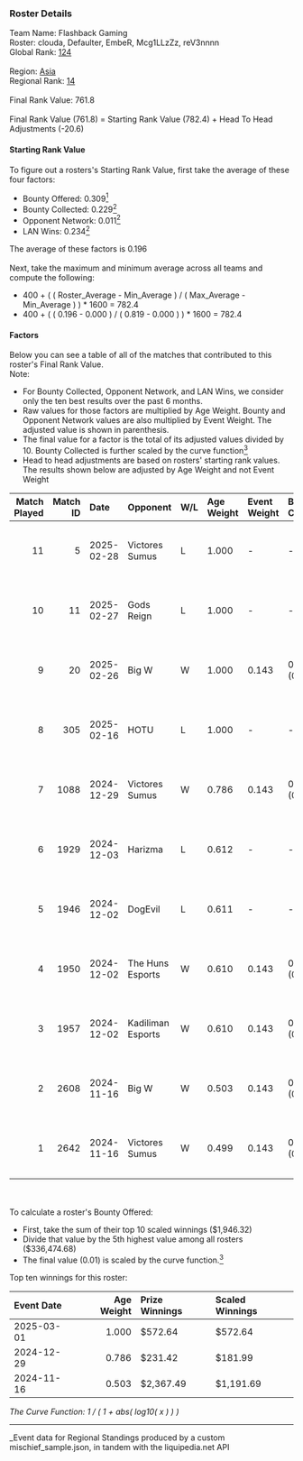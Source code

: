 ### Roster Details<br />
Team Name: Flashback Gaming<br />
Roster: clouda, Defaulter, EmbeR, Mcg1LLzZz, reV3nnnn<br />
Global Rank: [124](../../standings_global_2025_03_01.md)<br />
<br />
Region: [Asia]( ../../standings_asia_2025_03_01.md)<br />
Regional Rank: [14]( ../../standings_asia_2025_03_01.md)<br />
<br />
Final Rank Value:  761.8<br />
<br />
Final Rank Value (761.8) = Starting Rank Value (782.4) + Head To Head Adjustments (-20.6)<br />

#### Starting Rank Value<br />
To figure out a rosters's Starting Rank Value, first take the average of these four factors:<br />
- Bounty Offered: 0.309[<sup>1</sup>](#table2)
- Bounty Collected: 0.229[<sup>2</sup>](#table1)
- Opponent Network: 0.011[<sup>2</sup>](#table1)
- LAN Wins: 0.234[<sup>2</sup>](#table1)

The average of these factors is 0.196<br />
<br />
Next, take the maximum and minimum average across all teams and compute the following:<br />
- 400 + ( ( Roster_Average - Min_Average ) / ( Max_Average - Min_Average ) ) * 1600 = 782.4
- 400 + ( ( 0.196 - 0.000 ) / ( 0.819 - 0.000 ) ) * 1600 = 782.4


#### Factors<br />
Below you can see a table of all of the matches that contributed to this roster's Final Rank Value.<br />
Note:<br />

- For Bounty Collected, Opponent Network, and LAN Wins, we consider only the ten best results over the past 6 months.
- Raw values for those factors are multiplied by Age Weight. Bounty and Opponent Network values are also multiplied by Event Weight. The adjusted value is shown in parenthesis.
- The final value for a factor is the total of its adjusted values divided by 10. Bounty Collected is further scaled by the curve function[<sup>3</sup>](#curveFunction)
- Head to head adjustments are based on rosters' starting rank values. The results shown below are adjusted by Age Weight and not Event Weight
<span id="table1"></span><br />


| Match Played | Match ID | Date       | Opponent          | W/L | Age Weight | Event Weight | Bounty Collected | Opponent Network | LAN Wins  | H2H Adj. | Roster                                             |
| -: | -: | :- | :- | :- | :- | :- | :- | :- | :- | -: | :- |
|           11 |        5 | 2025-02-28 | Victores Sumus    | L   | 1.000      | -            | -                | -                | -         |   -19.80 | clouda, Defaulter, EmbeR, Mcg1LLzZz, reV3nnnn      |
|           10 |       11 | 2025-02-27 | Gods Reign        | L   | 1.000      | -            | -                | -                | -         |   -11.82 | clouda, Defaulter, EmbeR, Mcg1LLzZz, reV3nnnn      |
|            9 |       20 | 2025-02-26 | Big W             | W   | 1.000      | 0.143        | 0.005 (0.001)    | 0.086 (0.012)    | 1 (1.000) |    11.35 | clouda, Defaulter, EmbeR, Mcg1LLzZz, reV3nnnn      |
|            8 |      305 | 2025-02-16 | HOTU              | L   | 1.000      | -            | -                | -                | -         |   -19.62 | clouda, Defaulter, EmbeR, Mcg1LLzZz, reV3nnnn      |
|            7 |     1088 | 2024-12-29 | Victores Sumus    | W   | 0.786      | 0.143        | 0.006 (0.001)    | 0.189 (0.021)    | 0 (0.000) |     9.19 | clouda, DiceDealer, EmbeR, PokemoN, reV3nnnn       |
|            6 |     1929 | 2024-12-03 | Harizma           | L   | 0.612      | -            | -                | -                | -         |    -9.07 | clouda, Defaulter, EmbeR, Mcg1LLzZz, reV3nnnn      |
|            5 |     1946 | 2024-12-02 | DogEvil           | L   | 0.611      | -            | -                | -                | -         |    -9.31 | clouda, Defaulter, EmbeR, Mcg1LLzZz, reV3nnnn      |
|            4 |     1950 | 2024-12-02 | The Huns Esports  | W   | 0.610      | 0.143        | 0.025 (0.002)    | 0.597 (0.052)    | 0 (0.000) |    13.67 | clouda, Defaulter, EmbeR, Mcg1LLzZz, reV3nnnn      |
|            3 |     1957 | 2024-12-02 | Kadiliman Esports | W   | 0.610      | 0.143        | 0.000 (0.000)    | 0.034 (0.003)    | 0 (0.000) |     1.81 | clouda, Defaulter, EmbeR, Mcg1LLzZz, reV3nnnn      |
|            2 |     2608 | 2024-11-16 | Big W             | W   | 0.503      | 0.143        | 0.005 (0.000)    | 0.086 (0.006)    | 1 (0.503) |     5.76 | clouda, Defaulter, DiceDealer, Mcg1LLzZz, reV3nnnn |
|            1 |     2642 | 2024-11-16 | Victores Sumus    | W   | 0.499      | 0.143        | 0.006 (0.000)    | 0.189 (0.013)    | 1 (0.499) |     7.24 | clouda, Defaulter, DiceDealer, Mcg1LLzZz, reV3nnnn |

<br />
<span id="table2"></span><br />
To calculate a roster's Bounty Offered:<br />

- First, take the sum of their top 10 scaled winnings ($1,946.32)
- Divide that value by the 5th highest value among all rosters ($336,474.68)
- The final value (0.01) is scaled by the curve function.[<sup>3</sup>](#curveFunction)

Top ten winnings for this roster:<br />

| Event Date | Age Weight | Prize Winnings | Scaled Winnings |
| :- | -: | :- | :- |
| 2025-03-01 |      1.000 | $572.64        | $572.64         |
| 2024-12-29 |      0.786 | $231.42        | $181.99         |
| 2024-11-16 |      0.503 | $2,367.49      | $1,191.69       |


<span id="curveFunction"></span>_The Curve Function: 1 / ( 1 + abs( log10( x ) ) )_<br />

---
_Event data for Regional Standings produced by a custom mischief_sample.json, in tandem with the liquipedia.net API<br />
